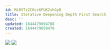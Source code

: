 ```yaml
---
id: Mi8VTz2COcz6FUK2shGyD
title: Iterative Deepening Depth First Search
desc: ''
updated: 1644479694788
created: 1644479658478
---
```

![](/assets/images/2022-02-10-08-54-41.png)
![](/assets/images/2022-02-10-08-54-53.png)
